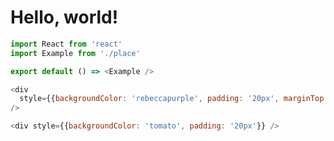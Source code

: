# Hello, world!

```js  
import React from 'react'
import Example from './place'

export default () => <Example />
```

```js 
<div
  style={{backgroundColor: 'rebeccapurple', padding: '20px', marginTop: '20px'}}
/>
```

```js 
<div style={{backgroundColor: 'tomato', padding: '20px'}} />
```